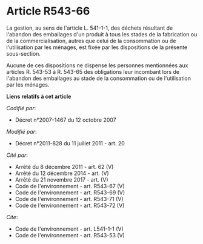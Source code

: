 # Article R543-66

La gestion, au sens de l'article L. 541-1-1, des déchets résultant de l'abandon des emballages d'un produit à tous les stades
de la fabrication ou de la commercialisation, autres que celui de la consommation ou de l'utilisation par les ménages, est
fixée par les dispositions de la présente sous-section. 

Aucune de ces dispositions ne dispense les personnes mentionnées aux articles R. 543-53 à R. 543-65 des obligations leur
incombant lors de l'abandon des emballages au stade de la consommation ou de l'utilisation par les ménages.

**Liens relatifs à cet article**

_Codifié par_:

  - Décret n°2007-1467 du 12 octobre 2007

_Modifié par_:

  - Décret n°2011-828 du 11 juillet 2011 - art. 20

_Cité par_:

  - Arrêté du 8 décembre 2011 - art. 62 (V)
  - Arrêté du 12 décembre 2014 - art. (V)
  - Arrêté du 21 novembre 2017 - art. (V)
  - Code de l'environnement - art. R543-67 (V)
  - Code de l'environnement - art. R543-69 (V)
  - Code de l'environnement - art. R543-71 (V)
  - Code de l'environnement - art. R543-72 (V)

_Cite_:

  - Code de l'environnement - art. L541-1-1 (V)
  - Code de l'environnement - art. R543-53 (V)

